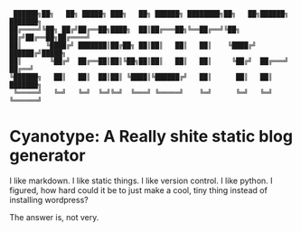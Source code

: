 
     ██████╗██╗   ██╗ █████╗ ███╗   ██╗ ██████╗ ████████╗██╗   ██╗██████╗ ███████╗
    ██╔════╝╚██╗ ██╔╝██╔══██╗████╗  ██║██╔═══██╗╚══██╔══╝╚██╗ ██╔╝██╔══██╗██╔════╝
    ██║      ╚████╔╝ ███████║██╔██╗ ██║██║   ██║   ██║    ╚████╔╝ ██████╔╝█████╗  
    ██║       ╚██╔╝  ██╔══██║██║╚██╗██║██║   ██║   ██║     ╚██╔╝  ██╔═══╝ ██╔══╝  
    ╚██████╗   ██║   ██║  ██║██║ ╚████║╚██████╔╝   ██║      ██║   ██║     ███████╗
     ╚═════╝   ╚═╝   ╚═╝  ╚═╝╚═╝  ╚═══╝ ╚═════╝    ╚═╝      ╚═╝   ╚═╝     ╚══════╝

Cyanotype: A Really shite static blog generator
================================================

I like markdown. I like static things. I like version control. I like python.
I figured, how hard could it be to just make a cool, tiny thing instead of
installing wordpress?

The answer is, not very.

                                                                              
